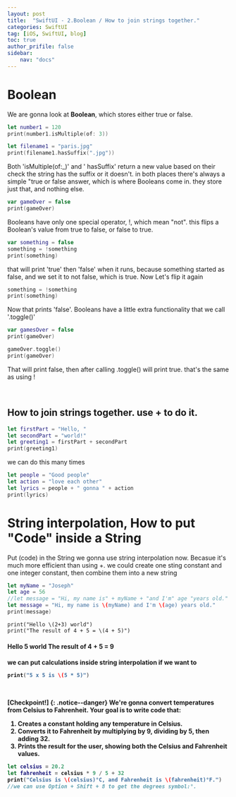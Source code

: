 ```yaml
---
layout: post
title:  "SwiftUI - 2.Boolean / How to join strings together."
categories: SwiftUI
tag: [iOS, SwiftUI, blog]
toc: true
author_prifile: false
sidebar:
    nav: "docs"
---
```



# Boolean
We are gonna look at **Boolean**, which stores either true or false. 
```swift
let number1 = 120
print(number1.isMultiple(of: 3))

let filename1 = "paris.jpg"
print(filename1.hasSuffix(".jpg"))
```

Both 'isMultiple(of:_)' and ' hasSuffix' return a new value based on their check the string has the suffix or it doesn't. in both places there's always a simple "true or false answer, which is where Booleans come in. they store just that, and nothing else.
```swift
var gameOver = false
print(gameOver)
```

Booleans have only one special operator, !, which mean "not". this flips a Boolean's value from true to false, or false to true. 
```swift
var something = false
something = !something
print(something)
```

that will print 'true' then 'false' when it runs, because something started as false, and we set it to not false, which is true. Now Let's flip it again
```swift
something = !something
print(something)
```

Now that prints 'false'. Booleans have a little extra functionality that we call '.toggle()'
```swift
var gamesOver = false
print(gameOver)

gameOver.toggle()
print(gameOver)
```
That will print false, then after calling .toggle() will print true. that's the same as using !

<br/>

## How to join strings together. use + to do it. 
```swift
let firstPart = "Hello, "
let secondPart = "world!"
let greeting1 = firstPart + secondPart
print(greeting1)
```

we can do this many times
```swift
let people = "Good people"
let action = "love each other"
let lyrics = people + " gonna " + action
print(lyrics)
```
# String interpolation, How to put "Code" inside a String
Put \(code) in the String
we gonna use string interpolation now. Becasue it's much more efficient than using +. we could create one sting constant and one integer constant, then combine them into a new string
```swift
let myName = "Joseph"
let age = 56
//let message = "Hi, my name is" + myName + "and I'm" age "years old."    -not good.
let message = "Hi, my name is \(myName) and I'm \(age) years old."
print(message)
```

```siwft
print("Hello \(2+3) world")
print("The result of 4 + 5 = \(4 + 5)")
```
<h4>Hello 5 world
The result of 4 + 5 = 9<h4>

we can put calculations inside string interpolation if we want to
```swift
print("5 x 5 is \(5 * 5)")
```
<br/>

[**Checkpoint!**]
{: .notice--danger}
We're gonna convert temperatures from Celsius to Fahrenheit. Your goal is to write  code that:

1. Creates a constant holding any temperature in Celsius.
2. Converts it to Fahrenheit by multiplying by 9, dividing by 5, then adding 32.
3. Prints the result for the user, showing both the Celsius and Fahrenheit values.

```swift    
let celsius = 20.2
let fahrenheit = celsius * 9 / 5 + 32
print("Celsius is \(celsius)°C, and Fahrenheit is \(fahrenheit)°F.") 
//we can use Option + Shift + 8 to get the degrees symbol:°.
```



